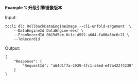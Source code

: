 **Example 1: 升级引擎镜像版本**



Input: 

```
tccli dlc RollbackDataEngineImage --cli-unfold-argument  \
    --DataEngineId DataEngine-eexf \
    --FromRecordId 0b15d5ee-6c1c-4992-a6d4-fa00a3bc6c21 \
    --ToRecordId 
```

Output: 
```
{
    "Response": {
        "RequestId": "a64d1f7a-2939-4fc1-a6ed-e47a422f4239"
    }
}
```

